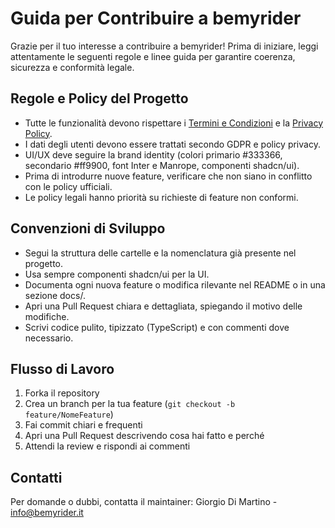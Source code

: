 # Guida per Contribuire a bemyrider

Grazie per il tuo interesse a contribuire a bemyrider! Prima di iniziare, leggi attentamente le seguenti regole e linee guida per garantire coerenza, sicurezza e conformità legale.

## Regole e Policy del Progetto

- Tutte le funzionalità devono rispettare i [Termini e Condizioni](https://bemyrider.it/app/termini-e-condizioni-bemyrider/) e la [Privacy Policy](https://bemyrider.it/app/privacy-policy/).
- I dati degli utenti devono essere trattati secondo GDPR e policy privacy.
- UI/UX deve seguire la brand identity (colori primario #333366, secondario #ff9900, font Inter e Manrope, componenti shadcn/ui).
- Prima di introdurre nuove feature, verificare che non siano in conflitto con le policy ufficiali.
- Le policy legali hanno priorità su richieste di feature non conformi.

## Convenzioni di Sviluppo

- Segui la struttura delle cartelle e la nomenclatura già presente nel progetto.
- Usa sempre componenti shadcn/ui per la UI.
- Documenta ogni nuova feature o modifica rilevante nel README o in una sezione docs/.
- Apri una Pull Request chiara e dettagliata, spiegando il motivo delle modifiche.
- Scrivi codice pulito, tipizzato (TypeScript) e con commenti dove necessario.

## Flusso di Lavoro

1. Forka il repository
2. Crea un branch per la tua feature (`git checkout -b feature/NomeFeature`)
3. Fai commit chiari e frequenti
4. Apri una Pull Request descrivendo cosa hai fatto e perché
5. Attendi la review e rispondi ai commenti

## Contatti

Per domande o dubbi, contatta il maintainer: Giorgio Di Martino - info@bemyrider.it
